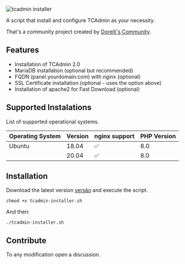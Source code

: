 ![tcadmin installer](https://i.imgur.com/4T9QzFX.png)

A script that install and configure TCAdmin as your necessity.

That's a community project created by [Dorelli's Community](https://discord.gg/Ew2MdZEMzz).

## Features

- Installation of TCAdmin 2.0
- MariaDB installation (optional but recommended)
- FQDN (panel.yourdomain.com) with nginx (optional)
- SSL Certificate installation (optional - uses the option above)
- Installation of apache2 for Fast Download (optional)

## Supported Instalations

List of supported operational systems.

| Operating System | Version | nginx support      | PHP Version |
| ---------------- | ------- | ------------------ | ----------- |
| Ubuntu           | 18.04   | :white_check_mark: | 8.0         |
|                  | 20.04   | :white_check_mark: | 8.0         |


## Installation

Download the latest version [versão](https://github.com/carlosdorelli/tcadmin-installer//releases) and execute the script.

```
chmod +x tcadmin-installer.sh
```

And then:

```
./tcadmin-installer.sh
```

## Contribute
To any modification open a discussion.